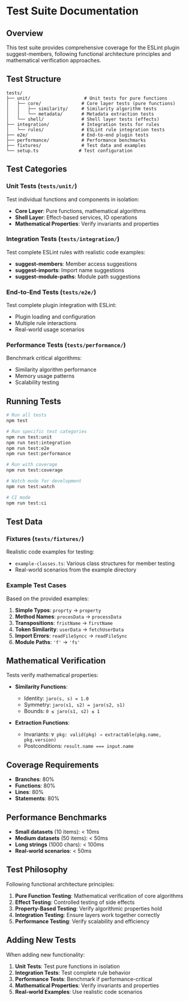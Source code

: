 # Test Suite Documentation

## Overview

This test suite provides comprehensive coverage for the ESLint plugin suggest-members, following functional architecture principles and mathematical verification approaches.

## Test Structure

```
tests/
├── unit/                    # Unit tests for pure functions
│   ├── core/               # Core layer tests (pure functions)
│   │   ├── similarity/     # Similarity algorithm tests
│   │   └── metadata/       # Metadata extraction tests
│   └── shell/              # Shell layer tests (effects)
├── integration/            # Integration tests for rules
│   └── rules/              # ESLint rule integration tests
├── e2e/                    # End-to-end plugin tests
├── performance/            # Performance benchmarks
├── fixtures/               # Test data and examples
└── setup.ts               # Test configuration
```

## Test Categories

### Unit Tests (`tests/unit/`)

Test individual functions and components in isolation:

- **Core Layer**: Pure functions, mathematical algorithms
- **Shell Layer**: Effect-based services, IO operations
- **Mathematical Properties**: Verify invariants and properties

### Integration Tests (`tests/integration/`)

Test complete ESLint rules with realistic code examples:

- **suggest-members**: Member access suggestions
- **suggest-imports**: Import name suggestions  
- **suggest-module-paths**: Module path suggestions

### End-to-End Tests (`tests/e2e/`)

Test complete plugin integration with ESLint:

- Plugin loading and configuration
- Multiple rule interactions
- Real-world usage scenarios

### Performance Tests (`tests/performance/`)

Benchmark critical algorithms:

- Similarity algorithm performance
- Memory usage patterns
- Scalability testing

## Running Tests

```bash
# Run all tests
npm test

# Run specific test categories
npm run test:unit
npm run test:integration
npm run test:e2e
npm run test:performance

# Run with coverage
npm run test:coverage

# Watch mode for development
npm run test:watch

# CI mode
npm run test:ci
```

## Test Data

### Fixtures (`tests/fixtures/`)

Realistic code examples for testing:

- `example-classes.ts`: Various class structures for member testing
- Real-world scenarios from the example directory

### Example Test Cases

Based on the provided examples:

1. **Simple Typos**: `proprty` → `property`
2. **Method Names**: `procesData` → `processData`
3. **Transpositions**: `fristName` → `firstName`
4. **Token Similarity**: `userData` → `fetchUserData`
5. **Import Errors**: `readFileSyncc` → `readFileSync`
6. **Module Paths**: `'f'` → `'fs'`

## Mathematical Verification

Tests verify mathematical properties:

- **Similarity Functions**: 
  - Identity: `jaro(s, s) = 1.0`
  - Symmetry: `jaro(s1, s2) = jaro(s2, s1)`
  - Bounds: `0 ≤ jaro(s1, s2) ≤ 1`

- **Extraction Functions**:
  - Invariants: `∀ pkg: valid(pkg) → extractable(pkg.name, pkg.version)`
  - Postconditions: `result.name === input.name`

## Coverage Requirements

- **Branches**: 80%
- **Functions**: 80%
- **Lines**: 80%
- **Statements**: 80%

## Performance Benchmarks

- **Small datasets** (10 items): < 10ms
- **Medium datasets** (50 items): < 50ms
- **Long strings** (1000 chars): < 100ms
- **Real-world scenarios**: < 50ms

## Test Philosophy

Following functional architecture principles:

1. **Pure Function Testing**: Mathematical verification of core algorithms
2. **Effect Testing**: Controlled testing of side effects
3. **Property-Based Testing**: Verify algorithmic properties hold
4. **Integration Testing**: Ensure layers work together correctly
5. **Performance Testing**: Verify scalability and efficiency

## Adding New Tests

When adding new functionality:

1. **Unit Tests**: Test pure functions in isolation
2. **Integration Tests**: Test complete rule behavior
3. **Performance Tests**: Benchmark if performance-critical
4. **Mathematical Properties**: Verify invariants and properties
5. **Real-world Examples**: Use realistic code scenarios